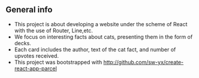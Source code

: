 ## General info
* This project is about developing a website under the scheme of React with the use of Router, Line,etc. 
* We focus on interesting facts about cats, presenting them in the form of decks. 
* Each card includes the author, text of the cat fact, and number of upvotes received.
* This project was bootstrapped with <http://github.com/sw-yx/create-react-app-parcel>
